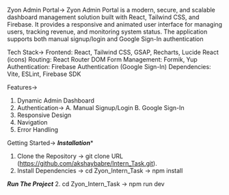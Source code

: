 Zyon Admin Portal->
Zyon Admin Portal is a modern, secure, and scalable dashboard management solution built with React, Tailwind CSS, and Firebase. It provides a responsive and animated user interface for managing users, tracking revenue, and monitoring system status. The application supports both manual signup/login and Google Sign-In authentication


Tech Stack->
Frontend: React, Tailwind CSS, GSAP, Recharts, Lucide React (icons)
Routing: React Router DOM
Form Management: Formik, Yup
Authentication: Firebase Authentication (Google Sign-In)
Dependencies: Vite, ESLint, Firebase SDK


Features->
1. Dynamic Admin Dashboard
2. Authentication->
    A. Manual Signup/Login
    B. Google Sign-In
3. Responsive Design
4. Navigation
5. Error Handling

Getting Started->
*****Installation******

1. Clone the Repository ->  git clone URL (https://github.com/akshaybabre/Intern_Task.git).
2. Install Dependencies -> cd Zyon_Intern_Task -> npm install

*****Run The Project*****
2. cd Zyon_Intern_Task -> npm run dev


